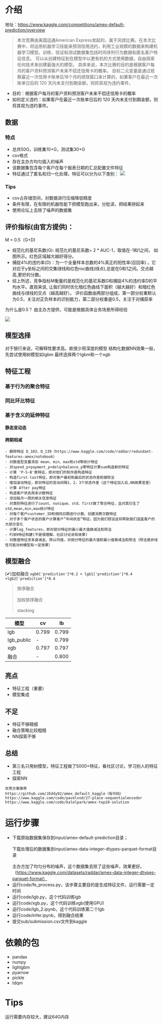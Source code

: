 # 介绍
地址：https://www.kaggle.com/competitions/amex-default-prediction/overview

> 本次竞赛由美国运通American Express发起的，属于风控比赛。在本次比赛中，将运用机器学习技能来预测信用违约，利用工业规模的数据来构建机器学习模型。训练、验证和测试数据集包括时间序列行为数据和匿名客户特征信息。
可以从创建特征到在模型中以更有机的方式使用数据，自由探索任何技术来创建最强大的模型。
具体来说，本次比赛的目的是根据客户每月的客户资料预测客户未来不偿还信用卡的概率。
目标二元变量是通过观察最近一次信用卡账单后18个月的绩效窗口来计算的，如果客户在最近一次账单日后的 120 天内未支付到期金额，则将其视为违约事件。

- 目的：根据客户每月的客户资料预测客户未来不偿还信用卡的概率
- 如何定义违约：如果客户在最近一次账单日后的 120 天内未支付到期金额，则将其视为违约事件。

## 数据

### 特点
- 总共50G，训练集10+G，测试集30+G
- csv格式
- 存在主办方均匀插入的噪声
- 该数据集包含每个客户在每个报表日期的汇总配置文件特征
- 特征通过了匿名和归一化处理，特征可以分为以下类别：
 ![](./img.png)

### Tips
- csv占存储空间，对数据进行压缩降低精度
- 条件有限，在有限的机器性能下把模型跑出来，分批读，把结果拼起来
- 使用论坛上去除了噪声的数据集

## 评价指标(由官方提供)：
M = 0.5（G+D)
- 规范化的基尼系数(G): 规范化的基尼系数= 2 * AUC-1，取值在-1和1之间， 如图所示。红色区域越大越好得分。
- 捕捉4%的违约率(D)：为一个全量样本总数的4%真正的阳性率(召回率) 。它对应于y坐标之间的交集绿线和红色roc曲线(绿点),总是在0和1之间。交点越高,更好的分数。
- 综上所述，竞争指标M衡量的是规范化的基尼系数G和捕捉4%的违约率D的平均水平。直观来说, 让我们同时优化暗红色曲线下面积（越大越好）和暗红色曲线与绿线的交点（越高越好）。
评价函数由两部分组成，第一部分权重默认为0.5，关注对正负样本的识别能力，第二部分权重是0.5，关注于对捕获率

为什么是0.5？ 
由主办方提供，可能是根据具体业务场景所得经验

![](./img_1.png)

## 模型选择
对于银行来说，可解释性要求高。故很少用深度的模型
结构化数据NN效果一般，先尝试使用树模型如lgbm
最终选择两个lgbm和一个xgb

## 特征工程
### 基于行为的聚合特征
### 同比环比特征
### 基于含义的延伸特征
#### 静态变动态
#### 跨期相减

```angular2html
- 删除特征 D_103、D_139（https://www.kaggle.com/code/raddar/redundant-features-amex/notebook）
- 对数值型变量添加 mean、min、max和std等统计特征
- 对spend_p+payment_p+delq+balance_p等特征计算sum构造新的特征
- 计算 'P-S-B'类特征，即对他们的和作差构造特征
- 构造first-last特征，即对客户最初和最后的状态作差和做除法
- 增加波动特征，即对特征的变动间隔1，2，3个状态作差（这个特征加入后,NN效果变差）
- 计算 After pay特征
- 构造客户状态周末计数特征
- 添加每月一周的相关信息特征
- 对类别特征进行了count、nunique、std、first做了聚合特征，且对其衍生了std,mean,min,max统计特征
- 对每个客户customer_ID和相同日期进行计数，创建消费次数特征
- 对于多个客户状态的客户计算客户“中间状态”特征，因为我们假设这将帮助我们涵盖客户的大部分变化
- 计算lag_features，即对部分特征的最小最大值做减法和除法
- P2B9特征构建(不是很理解，社区讨论说有效果)
- 对数值特征求本身减去、除以均值，对部分特征的最大值和最小值做减法和除法（除法是非线性可能对树模型有一定效果）
```

## 模型融合
(✔)加权融合 
`xgb0['prediction']*0.2 + lgb1['prediction']*0.4 +lgb2['prediction']*0.4`
> 排序融合 <br>  
加权排序融合 <br>  
stacking

| 模型      | cv | lb |
| ----------- | ----------- |----------- |
| lgb      | 0.799       |0.799 |
| lgb_public   | -        |0.799 |
| xgb   | 0.797        |0.797 |
| 融合   | -        |0.800 |


## 亮点
- 特征工程（重要）
- 模型集成

## 不足
- 特征不够精细
- 融合策略比较粗糙
- NN探索不够

## 总结
- 第三名只用树模型，特征工程做了5000+特征，看社区讨论，学习别人的特征工程
- 探索NN

```angular2html
优秀方案推荐
https://github.com/JEddy92/amex_default_kaggle（有代码）
https://www.kaggle.com/code/pavelvod/27-place-sequentialencoder
https://www.kaggle.com/code/kalelpark/amex-top10-solution
```

# 运行步骤
- 下载原始数据集保存到input/amex-default-prediction目录；<br>  
  下载处理后的数据集到input/amex-data-integer-dtypes-parquet-format目录 <br>  
  主办方加了均匀分布的噪声，这个数据集去除了这些噪声，效果更好。（https://www.kaggle.com/datasets/raddar/amex-data-integer-dtypes-parquet-format）
- 运行code/fe_process.py，该步骤主要目的是生成特征文件，运行需要一定时间
- 运行code/lgb.py，这个代码训练lgb
- 运行code/xgb.py，这个代码训练xgb(使用GPU)
- 运行code/lgb_2.ipynb，这个代码训练第二个lgb
- 运行code/infer.ipynb，得到融合结果
- 提交sub/submission.csv文件到kaggle

# 依赖的包
- pandas
- numpy
- lightgbm
- pyarrow
- pickle
- tdqm

# Tips 
运行需要内存较大，建议64G内存
